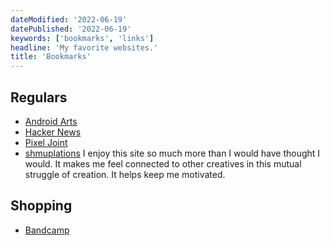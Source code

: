 ```yaml
---
dateModified: '2022-06-19'
datePublished: '2022-06-19'
keywords: ['bookmarks', 'links']
headline: 'My favorite websites.'
title: 'Bookmarks'
---
```


## Regulars

- [Android Arts](https://androidarts.com)
- [Hacker News](https://news.ycombinator.com)
- [Pixel Joint](https://pixeljoint.com)
- [shmuplations](https://shmuplations.com) I enjoy this site so much more than I
  would have thought I would. It makes me feel connected to other creatives in
  this mutual struggle of creation. It helps keep me motivated.

<!-- todo: explore adding tags here, possibly hidden. -->

## Shopping

- [Bandcamp](https://bandcamp.com)
